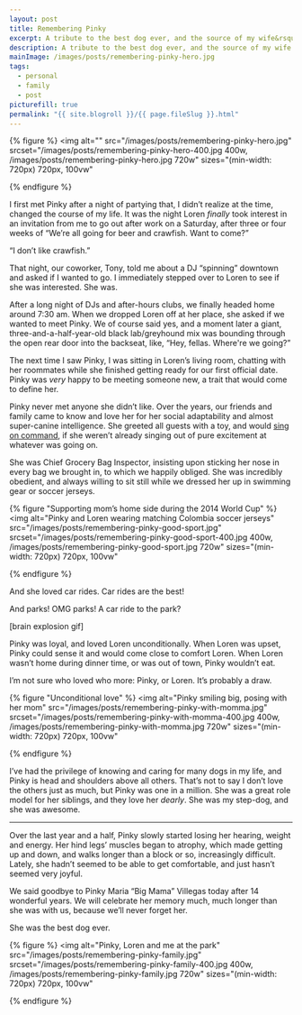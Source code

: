 ```yaml
---
layout: post
title: Remembering Pinky
excerpt: A tribute to the best dog ever, and the source of my wife&rsquo;s greatest joy.
description: A tribute to the best dog ever, and the source of my wife's greatest joy.
mainImage: /images/posts/remembering-pinky-hero.jpg
tags: 
  - personal
  - family
  - post
picturefill: true
permalink: "{{ site.blogroll }}/{{ page.fileSlug }}.html"
---
```


{% figure %}
  <img 
    alt=""
    src="/images/posts/remembering-pinky-hero.jpg"
    srcset="/images/posts/remembering-pinky-hero-400.jpg 400w, /images/posts/remembering-pinky-hero.jpg 720w"
    sizes="(min-width: 720px) 720px, 100vw"
  >
{% endfigure %}

I first met Pinky after a night of partying that, I didn&rsquo;t realize at the time, changed the course of my life. It was the night Loren *finally* took interest in an invitation from me to go out after work on a Saturday, after three or four weeks of &ldquo;We&rsquo;re all going for beer and crawfish. Want to come?&rdquo;

&ldquo;I don&rsquo;t like crawfish.&rdquo;

That night, our coworker, Tony, told me about a DJ &ldquo;spinning&rdquo; downtown and asked if I wanted to go. I immediately stepped over to Loren to see if she was interested. She was.

After a long night of DJs and after-hours clubs, we finally headed home around 7:30 am. When we dropped Loren off at her place, she asked if we wanted to meet Pinky. We of course said yes, and a moment later a giant, three-and-a-half-year-old black lab/greyhound mix was bounding through the open rear door into the backseat, like, &ldquo;Hey, fellas. Where're we going?&rdquo;

The next time I saw Pinky, I was sitting in Loren&rsquo;s living room, chatting with her roommates while she finished getting ready for our first official date. Pinky was *very* happy to be meeting someone new, a trait that would come to define her.

Pinky never met anyone she didn&rsquo;t like. Over the years, our friends and family came to know and love her for her social adaptability and almost super-canine intelligence. She greeted all guests with a toy, and would [sing on command](https://vine.co/v/hmZvl7g7Ewb), if she weren&rsquo;t already singing out of pure excitement at whatever was going on.

She was Chief Grocery Bag Inspector, insisting upon sticking her nose in every bag we brought in, to which we happily obliged. She was incredibly obedient, and always willing to sit still while we dressed her up in swimming gear or soccer jerseys.

{% figure "Supporting mom&rsquo;s home side during the 2014 World Cup" %}
  <img 
    alt="Pinky and Loren wearing matching Colombia soccer jerseys"
    src="/images/posts/remembering-pinky-good-sport.jpg"
    srcset="/images/posts/remembering-pinky-good-sport-400.jpg 400w, /images/posts/remembering-pinky-good-sport.jpg 720w"
    sizes="(min-width: 720px) 720px, 100vw"
  >
{% endfigure %}

And she loved car rides. Car rides are the best!

And parks! OMG parks! A car ride to the park?

[brain explosion gif]

Pinky was loyal, and loved Loren unconditionally. When Loren was upset, Pinky could sense it and would come close to comfort Loren. When Loren wasn&rsquo;t home during dinner time, or was out of town, Pinky wouldn&rsquo;t eat.

I&rsquo;m not sure who loved who more: Pinky, or Loren. It&rsquo;s probably a draw.

{% figure "Unconditional love" %}
  <img 
    alt="Pinky smiling big, posing with her mom"
    src="/images/posts/remembering-pinky-with-momma.jpg"
    srcset="/images/posts/remembering-pinky-with-momma-400.jpg 400w, /images/posts/remembering-pinky-with-momma.jpg 720w"
    sizes="(min-width: 720px) 720px, 100vw"
  >
{% endfigure %}

I&rsquo;ve had the privilege of knowing and caring for many dogs in my life, and Pinky is head and shoulders above all others. That&rsquo;s not to say I don&rsquo;t love the others just as much, but Pinky was one in a million. She was a great role model for her siblings, and they love her *dearly*. She was my step-dog, and she was awesome.

---

Over the last year and a half, Pinky slowly started losing her hearing, weight and energy. Her hind legs&rsquo; muscles began to atrophy, which made getting up and down, and walks longer than a block or so, increasingly difficult. Lately, she hadn&rsquo;t seemed to be able to get comfortable, and just hasn&rsquo;t seemed very joyful.

We said goodbye to Pinky Maria &ldquo;Big Mama&rdquo; Villegas today after 14 wonderful years. We will celebrate her memory much, much longer than she was with us, because we&rsquo;ll never forget her.

She was the best dog ever.

{% figure %}
  <img 
    alt="Pinky, Loren and me at the park"
    src="/images/posts/remembering-pinky-family.jpg"
    srcset="/images/posts/remembering-pinky-family-400.jpg 400w, /images/posts/remembering-pinky-family.jpg 720w"
    sizes="(min-width: 720px) 720px, 100vw"
  >
{% endfigure %}
